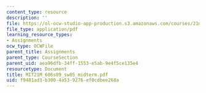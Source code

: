 ```yaml
---
content_type: resource
description: ''
file: https://ol-ocw-studio-app-production.s3.amazonaws.com/courses/21m-606-introduction-to-stagecraft-spring-2009/f9481ad3b3004a539276ef0cdbee268a_MIT21M_606s09_sw05_midterm.pdf
file_type: application/pdf
learning_resource_types:
- Assignments
ocw_type: OCWFile
parent_title: Assignments
parent_type: CourseSection
parent_uid: aea96dfb-34ff-1553-e5ab-9e4f5ce135e4
resourcetype: Document
title: MIT21M_606s09_sw05_midterm.pdf
uid: f9481ad3-b300-4a53-9276-ef0cdbee268a
---
```

